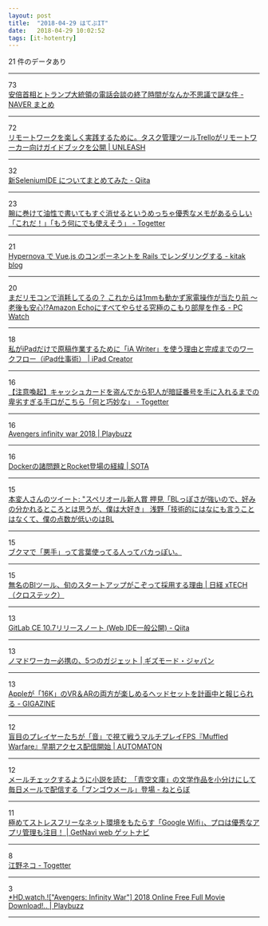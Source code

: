 ```yaml
---
layout: post
title:  "2018-04-29 はてぶIT"
date:   2018-04-29 10:02:52
tags: [it-hotentry]
---
```

21 件のデータあり

<hr><div class="row">
<div class="col-1"><span class="badge badge-pill badge-success h2">73</span></div>
<div class="col-11"><a href='https://matome.naver.jp/odai/2152493256703171201' target='_blank'>安倍首相とトランプ大統領の電話会談の終了時間がなんか不思議で謎な件 - NAVER まとめ</a></div>
</div>
<hr>
<div class="row">
<div class="col-1"><span class="badge badge-pill badge-success h2">72</span></div>
<div class="col-11"><a href='https://unleash.tokyo/2018/02/09/remote-work-guide-trello/' target='_blank'>リモートワークを楽しく実践するために。タスク管理ツールTrelloがリモートワーカー向けガイドブックを公開 | UNLEASH</a></div>
</div>
<hr>
<div class="row">
<div class="col-1"><span class="badge badge-pill badge-success h2">32</span></div>
<div class="col-11"><a href='https://qiita.com/gluelan2013/items/0513c5331b6a67086308' target='_blank'>新SeleniumIDE についてまとめてみた - Qiita</a></div>
</div>
<hr>
<div class="row">
<div class="col-1"><span class="badge badge-pill badge-success h2">23</span></div>
<div class="col-11"><a href='https://togetter.com/li/1222374' target='_blank'>腕に巻けて油性で書いてもすぐ消せるというめっちゃ優秀なメモがあるらしい「これだ！」「もう何にでも使えそう」 - Togetter</a></div>
</div>
<hr>
<div class="row">
<div class="col-1"><span class="badge badge-pill badge-success h2">21</span></div>
<div class="col-11"><a href='http://kitak.hatenablog.jp/entry/2018/04/28/162427' target='_blank'>Hypernova で Vue.js のコンポーネントを Rails でレンダリングする - kitak blog</a></div>
</div>
<hr>
<div class="row">
<div class="col-1"><span class="badge badge-pill badge-success h2">20</span></div>
<div class="col-11"><a href='https://pc.watch.impress.co.jp/docs/news/1119546.html' target='_blank'>まだリモコンで消耗してるの？ これからは1mmも動かず家電操作が当たり前 ～老後も安心!?Amazon Echoにすべてやらせる究極のこもり部屋を作る - PC Watch</a></div>
</div>
<hr>
<div class="row">
<div class="col-1"><span class="badge badge-pill badge-success h2">18</span></div>
<div class="col-11"><a href='http://necojita.com/2018042713853' target='_blank'>私がiPadだけで原稿作業するために「iA Writer」を使う理由と完成までのワークフロー（iPad仕事術） | iPad Creator</a></div>
</div>
<hr>
<div class="row">
<div class="col-1"><span class="badge badge-pill badge-success h2">16</span></div>
<div class="col-11"><a href='https://togetter.com/li/1222310' target='_blank'>【注意喚起】キャッシュカードを盗んでから犯人が暗証番号を手に入れるまでの卑劣すぎる手口がこちら「何と巧妙な」 - Togetter</a></div>
</div>
<hr>
<div class="row">
<div class="col-1"><span class="badge badge-pill badge-success h2">16</span></div>
<div class="col-11"><a href='https://www.playbuzz.com/avengersinfinitywar15' target='_blank'>Avengers infinity war 2018 | Playbuzz</a></div>
</div>
<hr>
<div class="row">
<div class="col-1"><span class="badge badge-pill badge-success h2">16</span></div>
<div class="col-11"><a href='https://deeeet.com/writing/2015/02/17/docker-bad-points/' target='_blank'>Dockerの諸問題とRocket登場の経緯 | SOTA</a></div>
</div>
<hr>
<div class="row">
<div class="col-1"><span class="badge badge-pill badge-success h2">15</span></div>
<div class="col-11"><a href='http://twitter.com/real_keibi_in/status/986752130357673984' target='_blank'>本変人さんのツイート: "スペリオール新人賞 押見「BLっぽさが強いので、好みの分かれるところとは思うが、僕は大好き」 浅野「技術的にはなにも言うことはなくて、僕の点数が低いのはBL</a></div>
</div>
<hr>
<div class="row">
<div class="col-1"><span class="badge badge-pill badge-success h2">15</span></div>
<div class="col-11"><a href='https://anond.hatelabo.jp/20180428194041' target='_blank'>ブクマで「悪手」って言葉使ってる人ってバカっぽい。</a></div>
</div>
<hr>
<div class="row">
<div class="col-1"><span class="badge badge-pill badge-success h2">15</span></div>
<div class="col-11"><a href='http://tech.nikkeibp.co.jp/it/atcl/column/15/061500148/092000129/' target='_blank'>無名のBIツール、旬のスタートアップがこぞって採用する理由 | 日経 xTECH（クロステック）</a></div>
</div>
<hr>
<div class="row">
<div class="col-1"><span class="badge badge-pill badge-success h2">13</span></div>
<div class="col-11"><a href='https://qiita.com/tnir/items/66501667f12cf29f3ba8' target='_blank'>GitLab CE 10.7リリースノート (Web IDE一般公開) - Qiita</a></div>
</div>
<hr>
<div class="row">
<div class="col-1"><span class="badge badge-pill badge-success h2">13</span></div>
<div class="col-11"><a href='https://www.gizmodo.jp/2018/04/re-nomadworker.html' target='_blank'>ノマドワーカー必携の、5つのガジェット | ギズモード・ジャパン</a></div>
</div>
<hr>
<div class="row">
<div class="col-1"><span class="badge badge-pill badge-success h2">13</span></div>
<div class="col-11"><a href='https://gigazine.net/news/20180428-apple-16k-vr-headset/' target='_blank'>Appleが「16K」のVR＆ARの両方が楽しめるヘッドセットを計画中と報じられる - GIGAZINE</a></div>
</div>
<hr>
<div class="row">
<div class="col-1"><span class="badge badge-pill badge-success h2">12</span></div>
<div class="col-11"><a href='http://jp.automaton.am/articles/newsjp/20180428-66924/' target='_blank'>盲目のプレイヤーたちが「音」で視て戦うマルチプレイFPS『Muffled Warfare』早期アクセス配信開始 | AUTOMATON</a></div>
</div>
<hr>
<div class="row">
<div class="col-1"><span class="badge badge-pill badge-success h2">12</span></div>
<div class="col-11"><a href='http://nlab.itmedia.co.jp/nl/articles/1804/27/news145.html' target='_blank'>メールチェックするように小説を読む　「青空文庫」の文学作品を小分けにして毎日メールで配信する「ブンゴウメール」登場 - ねとらぼ</a></div>
</div>
<hr>
<div class="row">
<div class="col-1"><span class="badge badge-pill badge-success h2">11</span></div>
<div class="col-11"><a href='https://getnavi.jp/digital/253992/' target='_blank'>極めてストレスフリーなネット環境をもたらす「Google Wifi」、プロは優秀なアプリ管理も注目！ | GetNavi web ゲットナビ</a></div>
</div>
<hr>
<div class="row">
<div class="col-1"><span class="badge badge-pill badge-success h2">8</span></div>
<div class="col-11"><a href='https://togetter.com/li/1222230' target='_blank'>江野ネコ - Togetter</a></div>
</div>
<hr>
<div class="row">
<div class="col-1"><span class="badge badge-pill badge-success h2">3</span></div>
<div class="col-11"><a href='http://www.playbuzz.com/azizuli10/hd-watch-avengers-infinity-war-2018-online-free-full-movie-download' target='_blank'>*HD.watch.!["Avengers: Infinity War"] 2018 Online Free Full Movie Download!.. | Playbuzz</a></div>
</div>
<hr>
